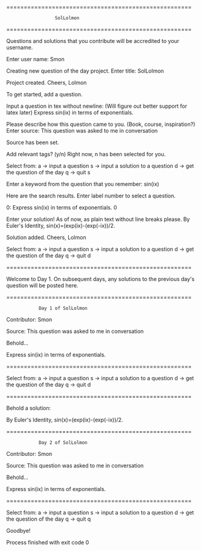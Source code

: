 =====================================================

                      SolLolmon

=====================================================

Questions and solutions that you contribute will be accredited to your username.

Enter user name:
Smon

Creating new question of the day project.
Enter title:
SolLolmon

Project created. Cheers,
Lolmon

To get started, add a question.

Input a question in tex without newline:
(Will figure out better support for latex later)
Express sin(ix) in terms of exponentials.

Please describe how this question came to you.
(Book, course, inspiration?)
Enter source:
This question was asked to me in conversation

Source has been set.

Add relevant tags? (y/n)
Right now, n has been selected for you.

Select from:
a -> input a question
s -> input a solution to a question
d -> get the question of the day
q -> quit
s

Enter a keyword from the question that you remember:
sin(ix)

Here are the search results. Enter label number to select a question.

0: Express sin(ix) in terms of exponentials.
0

Enter your solution!
As of now, as plain text without line breaks please.
By Euler's Identity, sin(x)=(exp(ix)-(exp(-ix))/2.

Solution added. Cheers,
Lolmon

Select from:
a -> input a question
s -> input a solution to a question
d -> get the question of the day
q -> quit
d

=====================================================

Welcome to Day 1.
On subsequent days, any solutions to the previous day's question will be posted here.

=====================================================

                Day 1 of SolLolmon

Contributor: Smon

Source: This question was asked to me in conversation

Behold...

Express sin(ix) in terms of exponentials.

=====================================================

Select from:
a -> input a question
s -> input a solution to a question
d -> get the question of the day
q -> quit
d

=====================================================

Behold a solution:

By Euler's Identity, sin(x)=(exp(ix)-(exp(-ix))/2.

=====================================================

                Day 2 of SolLolmon

Contributor: Smon

Source: This question was asked to me in conversation

Behold...

Express sin(ix) in terms of exponentials.

=====================================================

Select from:
a -> input a question
s -> input a solution to a question
d -> get the question of the day
q -> quit
q

Goodbye!

Process finished with exit code 0
